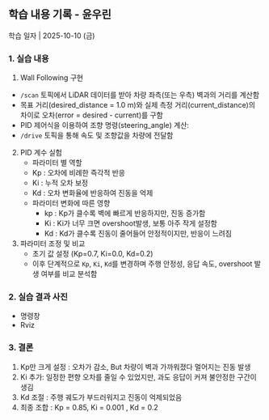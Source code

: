 ## 학습 내용 기록 - 윤우린

학습 일자 | 2025-10-10 (금)

### 1. 실습 내용
1) Wall Following 구현
- `/scan` 토픽에서 LiDAR 데이터를 받아 차량 좌측(또는 우측) 벽과의 거리를 계산함
- 목표 거리(desired_distance = 1.0 m)와 실제 측정 거리(current_distance)의 차이로 오차(error = desired - current)를 구함
- PID 제어식을 이용하여 조향 명령(steering_angle) 계산:
- `/drive` 토픽을 통해 속도 및 조향값을 차량에 전달함
2) PID 계수 실험
      - 파라미터 별 역할
      - Kp : 오차에 비례한 즉각적 반응
      - Ki : 누적 오차 보정
      - Kd : 오차 변화율에 반응하여 진동을 억제
    - 파라미터 변화에 따른 영향
      - kp : Kp가 클수록 벽에 빠르게 반응하지만, 진동 증가함
      - Ki : Ki가 너무 크면 overshoot발생, 보통 아주 작게 설정함
      - Kd : Kd가 클수록 진동이 줄어들어 안정적이지만, 반응이 느려짐
3) 파라미터 조정 및 비교
    - 초기 값 설정 (Kp=0.7, Ki=0.0, Kd=0.2)
    - 이후 단계적으로 `Kp`, `Ki`, `Kd`를 변경하며 주행 안정성, 응답 속도, overshoot 발생 여부를 비교 분석함
      
### 2. 실습 결과 사진
- 명령창
- Rviz 

### 3. 결론
1) Kp만 크게 설정 : 오차가 감소, But 차량이 벽과 가까워졌다 멀어지는 진동 발생
2) Ki 추가: 일정한 편향 오차를 줄일 수 있었지만, 과도 응답이 커져 불안정한 구간이 생김
3) Kd 조절 : 주행 궤도가 부드러워지고 진동이 억제되었음
4) 최종 조합 : Kp = 0.85, Ki = 0.001 , Kd = 0.2



